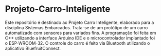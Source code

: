 # Projeto-Carro-Inteligente

Este repositório é destinado ao Projeto Carro Inteligente, elaborado para a disciplina Sistemas Embarcados. Trata-se de um protótipo de um carro automatizado com sensores para variados fins. A programação foi feita em C++ utilizando a interface Arduino IDE e o microcontrolador implantado foi o ESP-WROOM-32. O controle do carro é feito via Bluetooth utilizando o aplicativo BluefruitConnect.
